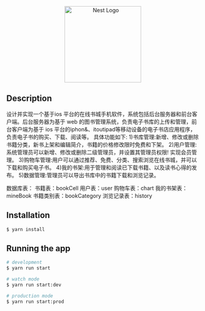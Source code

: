 <p align="center">
  <a href="http://nestjs.com/" target="blank"><img src="https://nestjs.com/img/logo-small.svg" width="200" alt="Nest Logo" /></a>
</p>

[circleci-image]: https://img.shields.io/circleci/build/github/nestjs/nest/master?token=abc123def456
[circleci-url]: https://circleci.com/gh/nestjs/nest

## Description
设计并实现一个基于ios 平台的在线书城手机软件，系统包括后台服务器和前台客户端。后台服务器为基于 web 的图书管理系统，负责电子书库的上传和管理，前台客户端为基于 ios 平台的iphon&、itoutipad等移动设备的电子书店应用程序，负责电子书的购买、下载、阅读等。
具体功能如下:
1)书库管理:新增、修改或删除书籍分类，新书上架和编辑简介，书籍的价格修改限时免费和下架。
2)用户管理:系统管理员可以新增、修改或删除二级管理员，并设置其管理员权限!
实现会员管理。
3)购物车管理:用户可以通过推荐、免费、分类、搜索浏览在线书城，并可以下载和购买电子书。
4)我的书架:用于管理和阅读已下载书籍、以及读书心得的发布。
5)数据管理:管理员可以导出书库中的书籍下载和浏览记录。

数据库表：
书籍表：bookCell
用户表：user
购物车表：chart
我的书架表：mineBook
书籍类别表：bookCategory
浏览记录表：history

## Installation

```bash
$ yarn install
```

## Running the app

```bash
# development
$ yarn run start

# watch mode
$ yarn run start:dev

# production mode
$ yarn run start:prod
```

